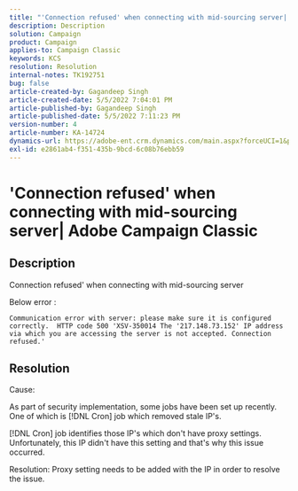 ```yaml
---
title: "'Connection refused' when connecting with mid-sourcing server| Adobe Campaign Classic"
description: Description
solution: Campaign
product: Campaign
applies-to: Campaign Classic
keywords: KCS
resolution: Resolution
internal-notes: TK192751
bug: false
article-created-by: Gagandeep Singh
article-created-date: 5/5/2022 7:04:01 PM
article-published-by: Gagandeep Singh
article-published-date: 5/5/2022 7:11:23 PM
version-number: 4
article-number: KA-14724
dynamics-url: https://adobe-ent.crm.dynamics.com/main.aspx?forceUCI=1&pagetype=entityrecord&etn=knowledgearticle&id=fb5b9f1e-a6cc-ec11-a7b5-6045bd00dd66
exl-id: e2861ab4-f351-435b-9bcd-6c08b76ebb59
---
```

# 'Connection refused' when connecting with mid-sourcing server| Adobe Campaign Classic

## Description



Connection refused' when connecting with mid-sourcing server

Below error : 


`Communication error with server: please make sure it is configured correctly.  HTTP code 500 'XSV-350014 The '217.148.73.152' IP address via which you are accessing the server is not accepted. Connection refused.'`


## Resolution

Cause:

As part of security implementation, some jobs have been set up recently. One of which is [!DNL Cron] job which removed stale IP's.

[!DNL Cron] job identifies those IP's which don't have proxy settings. Unfortunately, this IP didn't have this setting and that's why this issue occurred.

Resolution: Proxy setting needs to be added with the IP in order to resolve the issue.
